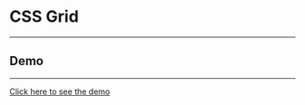 # CSS Grid

---

## Demo

---

[Click here to see the demo](https://stefanoturcarelli.github.io/grid/)
